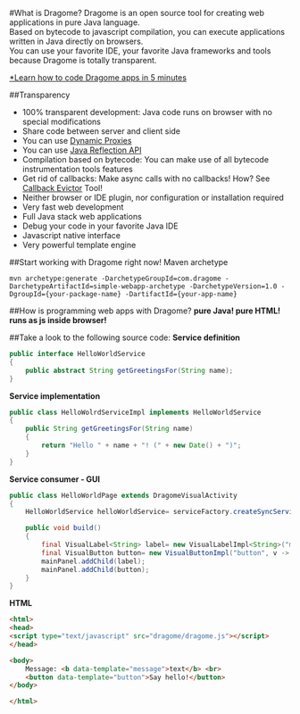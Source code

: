#What is Dragome?
Dragome is an open source tool for creating web applications in pure Java language.  
Based on bytecode to javascript compilation, you can execute applications written in Java directly on browsers.  
You can use your favorite IDE, your favorite Java frameworks and tools because Dragome is totally transparent.  


[*Learn how to code Dragome apps in 5 minutes][4]

##Transparency
* 100% transparent development: Java code runs on browser with no special modifications
* Share code between server and client side
* You can use [Dynamic Proxies][1]
* You can use [Java Reflection API][2]
* Compilation based on bytecode: You can make use of all bytecode instrumentation tools features
* Get rid of callbacks: Make async calls with no callbacks! How? See [Callback Evictor][3] Tool!
* Neither browser or IDE plugin, nor configuration or installation required
* Very fast web development
* Full Java stack web applications
* Debug your code in your favorite Java IDE
* Javascript native interface
* Very powerful template engine



##Start working with Dragome right now!
Maven archetype
```shell
mvn archetype:generate -DarchetypeGroupId=com.dragome -DarchetypeArtifactId=simple-webapp-archetype -DarchetypeVersion=1.0 -DgroupId={your-package-name} -DartifactId={your-app-name}
```


##How is programming web apps with Dragome?
**pure Java! pure HTML! runs as js inside browser!**


##Take a look to the following source code:
**Service definition**
``` Java
public interface HelloWorldService
{
	public abstract String getGreetingsFor(String name);
}
```

**Service implementation**
``` Java
public class HelloWolrdServiceImpl implements HelloWorldService
{
	public String getGreetingsFor(String name)
	{
		return "Hello " + name + "! (" + new Date() + ")";
	}
}
```

**Service consumer - GUI**
``` Java
public class HelloWorldPage extends DragomeVisualActivity
{
	HelloWorldService helloWorldService= serviceFactory.createSyncService(HelloWorldService.class);

	public void build()
	{
		final VisualLabel<String> label= new VisualLabelImpl<String>("message");
		final VisualButton button= new VisualButtonImpl("button", v -> label.setValue(helloWorldService.getGreetingsFor("World")));
		mainPanel.addChild(label);
		mainPanel.addChild(button);
	}
}
```

**HTML**
``` Html
<html>
<head>
<script type="text/javascript" src="dragome/dragome.js"></script>
</head>

<body>
	Message: <b data-template="message">text</b> <br>
	<button data-template="button">Say hello!</button>
</body>

</html>
```


  [1]: http://docs.oracle.com/javase/7/docs/api/java/lang/reflect/Proxy.html
  [2]: http://docs.oracle.com/javase/tutorial/reflect/
  [3]: callback-evictor.md
  [4]: 5-tutorial.md
